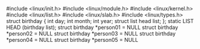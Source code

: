 #include <linux/init.h>
#include <linux/module.h>
#include <linux/kernel.h>
#include <linux/list.h>
#include <linux/slab.h>
#include <linux/types.h>
struct birthday {
int day;
int month;
int year;
struct list head list;
};
static LIST HEAD (birthday list);
struct birthday *person01 = NULL
struct birthday *person02 = NULL
struct birthday *person03 = NULL
struct birthday *person04 = NULL
struct birthday *person05 = NULL
